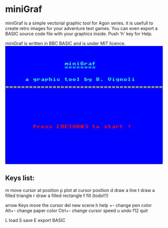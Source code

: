 # miniGraf
 
miniGraf is a simple vectorial graphic tool for Agon series.
it is usefull to create retro images for your adventure text games.
You can even export a BASIC source code file with your graphics inside.
Push 'h' key for Help.

miniGraf is written in BBC BASIC and is under MIT licence.
[![miniGraf](screenshot.jpg)](https://www.youtube.com/watch?v=9bjvjwZnP1s)

Keys list:
----------

m			move cursor at position
p			plot at cursor position
d			draw a line
t 			draw a filled triangle
r			draw a filled rectangle
f			fill (todo!!!)

arrow Keys		move the cursor
del				new scene
h				help
+-				change pen color
Alt+-			change paper color
Ctrl+-			change cursor speed
u				undo
f12				quit

L				load
S				save
E				export BASIC
